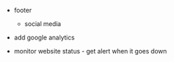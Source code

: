 -   footer

    -   social media

-   add google analytics
-   monitor website status - get alert when it goes down

